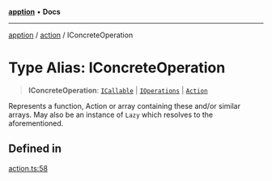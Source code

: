 [**apption**](../../README.md) • **Docs**

***

[apption](../../modules.md) / [action](../README.md) / IConcreteOperation

# Type Alias: IConcreteOperation

> **IConcreteOperation**: [`ICallable`](../interfaces/ICallable.md) \| [`IOperations`](IOperations.md) \| [`Action`](../classes/Action.md)

Represents a function, Action or array containing these and/or similar arrays.
May also be an instance of `Lazy` which resolves to the aforementioned.

## Defined in

[action.ts:58](https://github.com/mksunny1/apption/blob/3d0322baa807496b8ecfb44bd80265a9049ec621/src/action.ts#L58)

